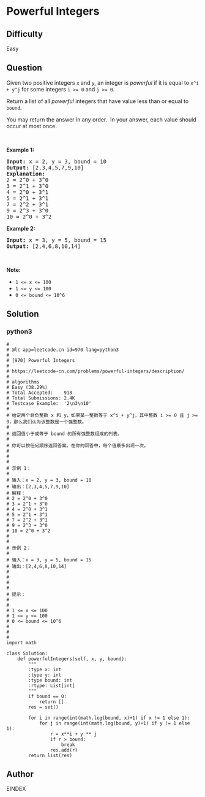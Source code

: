 # Powerful Integers

## Difficulty
Easy

## Question
<p>Given two positive integers <code>x</code> and <code>y</code>, an integer is <em>powerful</em>&nbsp;if it is equal to <code>x^i + y^j</code>&nbsp;for&nbsp;some integers <code>i &gt;= 0</code> and <code>j &gt;= 0</code>.</p>

<p>Return a list of all <em>powerful</em> integers that have value less than or equal to <code>bound</code>.</p>

<p>You may return the answer in any order.&nbsp; In your answer, each value should occur at most once.</p>

<p>&nbsp;</p>

<div>
<p><strong>Example 1:</strong></p>

<pre>
<strong>Input: </strong>x = <span id="example-input-1-1">2</span>, y = <span id="example-input-1-2">3</span>, bound = <span id="example-input-1-3">10</span>
<strong>Output: </strong><span id="example-output-1">[2,3,4,5,7,9,10]</span>
<strong>Explanation: </strong>
2 = 2^0 + 3^0
3 = 2^1 + 3^0
4 = 2^0 + 3^1
5 = 2^1 + 3^1
7 = 2^2 + 3^1
9 = 2^3 + 3^0
10 = 2^0 + 3^2
</pre>

<div>
<p><strong>Example 2:</strong></p>

<pre>
<strong>Input: </strong>x = <span id="example-input-2-1">3</span>, y = <span id="example-input-2-2">5</span>, bound = <span id="example-input-2-3">15</span>
<strong>Output: </strong><span id="example-output-2">[2,4,6,8,10,14]</span>
</pre>
</div>
</div>

<p>&nbsp;</p>

<p><strong>Note:</strong></p>

<ul>
	<li><code>1 &lt;= x &lt;= 100</code></li>
	<li><code>1 &lt;= y&nbsp;&lt;= 100</code></li>
	<li><code>0 &lt;= bound&nbsp;&lt;= 10^6</code></li>
</ul>

## Solution
### python3
```python3
#
# @lc app=leetcode.cn id=970 lang=python3
#
# [970] Powerful Integers
#
# https://leetcode-cn.com/problems/powerful-integers/description/
#
# algorithms
# Easy (38.29%)
# Total Accepted:    918
# Total Submissions: 2.4K
# Testcase Example:  '2\n3\n10'
#
# 给定两个非负整数 x 和 y，如果某一整数等于 x^i + y^j，其中整数 i >= 0 且 j >= 0，那么我们认为该整数是一个强整数。
# 
# 返回值小于或等于 bound 的所有强整数组成的列表。
# 
# 你可以按任何顺序返回答案。在你的回答中，每个值最多出现一次。
# 
# 
# 
# 示例 1：
# 
# 输入：x = 2, y = 3, bound = 10
# 输出：[2,3,4,5,7,9,10]
# 解释： 
# 2 = 2^0 + 3^0
# 3 = 2^1 + 3^0
# 4 = 2^0 + 3^1
# 5 = 2^1 + 3^1
# 7 = 2^2 + 3^1
# 9 = 2^3 + 3^0
# 10 = 2^0 + 3^2
# 
# 
# 示例 2：
# 
# 输入：x = 3, y = 5, bound = 15
# 输出：[2,4,6,8,10,14]
# 
# 
# 
# 
# 提示：
# 
# 
# 1 <= x <= 100
# 1 <= y <= 100
# 0 <= bound <= 10^6
# 
# 
#
import math

class Solution:
    def powerfulIntegers(self, x, y, bound):
        """
        :type x: int
        :type y: int
        :type bound: int
        :rtype: List[int]
        """
        if bound == 0:
            return []
        res = set()
        
        for i in range(int(math.log(bound, x)+1) if x != 1 else 1):
            for j in range(int(math.log(bound, y)+1) if y != 1 else 1):
                r = x**i + y ** j
                if r > bound:
                    break
                res.add(r) 
        return list(res)

```

## Author
EINDEX